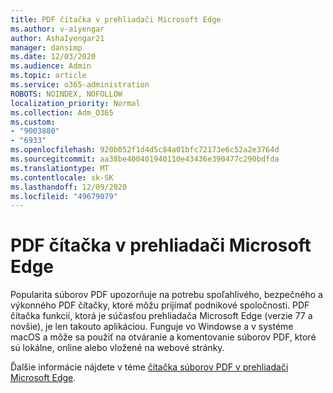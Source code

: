 ```yaml
---
title: PDF čítačka v prehliadači Microsoft Edge
ms.author: v-aiyengar
author: AshaIyengar21
manager: dansimp
ms.date: 12/03/2020
ms.audience: Admin
ms.topic: article
ms.service: o365-administration
ROBOTS: NOINDEX, NOFOLLOW
localization_priority: Normal
ms.collection: Adm_O365
ms.custom:
- "9003880"
- "6933"
ms.openlocfilehash: 920b052f1d4d5c84a01bfc72173e6c52a2e3764d
ms.sourcegitcommit: aa38be400401940110e43436e390477c290bdfda
ms.translationtype: MT
ms.contentlocale: sk-SK
ms.lasthandoff: 12/09/2020
ms.locfileid: "49679079"
---
```

# <a name="pdf-reader-in-microsoft-edge"></a>PDF čítačka v prehliadači Microsoft Edge

Popularita súborov PDF upozorňuje na potrebu spoľahlivého, bezpečného a výkonného PDF čítačky, ktoré môžu prijímať podnikové spoločnosti. PDF čítačka funkcií, ktorá je súčasťou prehliadača Microsoft Edge (verzie 77 a novšie), je len takouto aplikáciou. Funguje vo Windowse a v systéme macOS a môže sa použiť na otváranie a komentovanie súborov PDF, ktoré sú lokálne, online alebo vložené na webové stránky.

Ďalšie informácie nájdete v téme [čítačka súborov PDF v prehliadači Microsoft Edge](https://go.microsoft.com/fwlink/?linkid=2140005).
